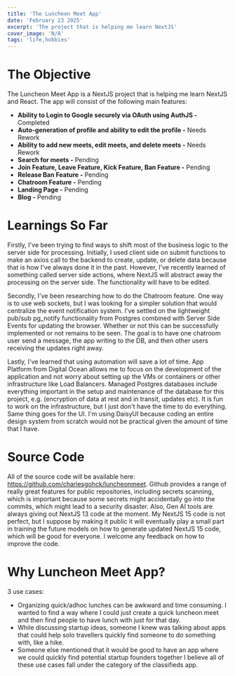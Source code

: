 ```yaml
---
title: 'The Luncheon Meet App'
date: 'February 23 2025'
excerpt: 'The project that is helping me learn NextJS'
cover_image: 'N/A'
tags: 'life,hobbies'
---
```

# The Objective
The Luncheon Meet App is a NextJS project that is helping me learn NextJS and React. The app will consist of the following main features:
- **Ability to Login to Google securely via OAuth using AuthJS -** Completed
- **Auto-generation of profile and ability to edit the profile -** Needs Rework
- **Ability to add new meets, edit meets, and delete meets -** Needs Rework
- **Search for meets -** Pending
- **Join Feature, Leave Feature, Kick Feature, Ban Feature -** Pending
- **Release Ban Feature -** Pending
- **Chatroom Feature -** Pending
- **Landing Page -** Pending
- **Blog -** Pending

# Learnings So Far
Firstly, I've been trying to find ways to shift most of the business logic to the server side for processing. Initially, I used client side on submit functions to make an axios call to the backend to create, update, or delete data because that is how I've always done it in the past. However, I've recently learned of something called server side actions, where NextJS will abstract away the processing on the server side. The functionality will have to be edited. 

Secondly, I've been researching how to do the Chatroom feature. One way is to use web sockets, but I was looking for a simpler solution that would centralize the event notification system. I've settled on the lightweight pub/sub pg_notify functionality from Postgres combined with Server Side Events for updating the browser. Whether or not this can be successfully implemented or not remains to be seen. The goal is to have one chatroom user send a message, the app writing to the DB, and then other users receiving the updates right away. 

Lastly, I've learned that using automation will save a lot of time. App Platform from Digital Ocean allows me to focus on the development of the application and not worry about setting up the VMs or containers or other infrastructure like Load Balancers. Managed Postgres databases include everything important in the setup and maintenance of the database for this project, e.g. (encryption of data at rest and in transit, updates etc). It is fun to work on the infrastructure, but I just don't have the time to do everything. Same thing goes for the UI. I'm using DaisyUI because coding an entire design system from scratch would not be practical given the amount of time that I have. 

# Source Code
All of the source code will be available here: https://github.com/charlesgohck/luncheonmeet. Github provides a range of really great features for public repositories, including secrets scanning, which is important because some secrets might accidentally go into the commits, which might lead to a security disaster. Also, Gen AI tools are always giving out NextJS 13 code at the moment. My NextJS 15 code is not perfect, but I suppose by making it public it will eventually play a small part in training the future models on how to generate updated NextJS 15 code, which will be good for everyone. I welcome any feedback on how to improve the code.

# Why Luncheon Meet App?
3 use cases:
- Organizing quick/adhoc lunches can be awkward and time consuming. I wanted to find a way where I could just create a quick luncheon meet and then find people to have lunch with just for that day.
- While discussing startup ideas, someone I knew was talking about apps that could help solo travellers quickly find someone to do something with, like a hike. 
- Someone else mentioned that it would be good to have an app where we could quickly find potential startup founders together
I believe all of these use cases fall under the category of the classifieds app. 